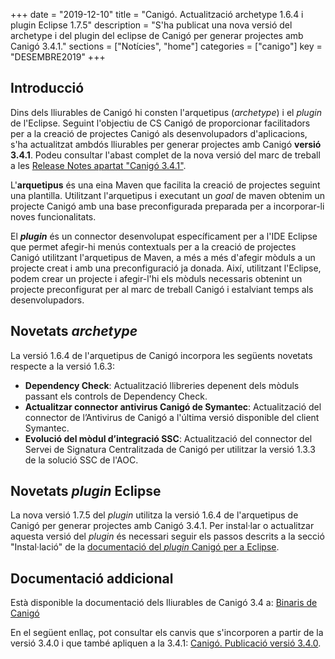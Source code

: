 +++
date        = "2019-12-10"
title       = "Canigó. Actualització archetype 1.6.4 i plugin Eclipse 1.7.5"
description = "S'ha publicat una nova versió del archetype i del plugin del eclipse de Canigó per generar projectes amb Canigó 3.4.1."
sections    = ["Notícies", "home"]
categories  = ["canigo"]
key         = "DESEMBRE2019"
+++

## Introducció

Dins dels lliurables de Canigó hi consten l'arquetipus (_archetype_) i el _plugin_ de l'Eclipse. Seguint l'objectiu de CS Canigó de proporcionar facilitadors per a la creació de projectes Canigó als desenvolupadors d'aplicacions, s'ha actualitzat ambdós lliurables per generar projectes amb Canigó **versió 3.4.1**. Podeu consultar l'abast complet de la nova versió del marc de treball a les [Release Notes apartat "Canigó 3.4.1"](/canigo-download-related/release-notes-canigo-34).

L'**arquetipus** és una eina Maven que facilita la creació de projectes seguint una plantilla. Utilitzant l'arquetipus i executant un _goal_ de maven obtenim un projecte Canigó amb una base preconfigurada preparada per a incorporar-li noves funcionalitats.

El **_plugin_** és un connector desenvolupat específicament per a l'IDE Eclipse que permet afegir-hi menús contextuals per a la creació de projectes Canigó utilitzant l'arquetipus de Maven, a més a més d'afegir mòduls a un projecte creat i amb una preconfiguració ja donada. Així, utilitzant l'Eclipse, podem crear un projecte i afegir-l'hi els mòduls necessaris obtenint un projecte preconfigurat per al marc de treball Canigó i estalviant temps als desenvolupadors.

## Novetats _archetype_

La versió 1.6.4 de l'arquetipus de Canigó incorpora les següents novetats respecte a la versió 1.6.3:

- **Dependency Check**: Actualització llibreries depenent dels mòduls passant els controls de Dependency Check.
- **Actualitzar connector antivirus Canigó de Symantec**: Actualització del connector de l’Antivirus de Canigó a l'última versió disponible del client Symantec.
- **Evolució del mòdul d’integració SSC**: Actualització del connector del Servei de Signatura Centralitzada de Canigó per utilitzar la versió 1.3.3 de la solució SSC de l'AOC.

## Novetats _plugin_ Eclipse

La nova versió 1.7.5 del _plugin_ utilitza la versió 1.6.4 de l'arquetipus de Canigó per generar projectes amb Canigó 3.4.1. Per instal·lar o actualitzar aquesta versió del _plugin_ és necessari seguir els passos descrits a la secció "Instal·lació" de la [documentació del _plugin_ Canigó per a Eclipse](/canigo-download-related/plugin-canigo/).

## Documentació addicional

Està disponible la documentació dels lliurables de Canigó 3.4 a: [Binaris de Canigó](/canigo/download/)

En el següent enllaç, pot consultar els canvis que s'incorporen a partir de la versió 3.4.0 i que també apliquen a la 3.4.1: [Canigó. Publicació versió 3.4.0](/noticies/2019-03-29-actualitzacio-canigo-3_4_0).

